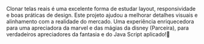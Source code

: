 Clonar telas reais é uma excelente forma de estudar layout, responsividade e boas práticas de design. Este projeto ajudou a melhorar detalhes visuais e alinhamento com a realidade do mercado.
Uma experiência enriquecedora para uma apreciadora da marvel e das mágias da disney (Parceira), para verdadeiros apreciadores da fantasia e do Java Script aplicado!🤩
